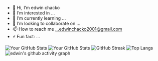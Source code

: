 - 👋 Hi, I’m edwin chacko
- 👀 I’m interested in ...
- 🌱 I’m currently learning ...
- 💞️ I’m looking to collaborate on ...
- 📫 How to reach me ...edwinchacko2001@gmail.com
- ⚡ Fun fact: ...


![Your GitHub Stats](https://github-readme-stats.vercel.app/api?username=chackochii&show_icons=true&theme=radical)
![Your GitHub Stats](https://github-readme-stats.vercel.app/api?username=chackochii&show_icons=true&theme=radical)
![GitHub Streak](https://github-readme-streak-stats.herokuapp.com?user=chackochii&theme=radical)
![Top Langs](https://github-readme-stats.vercel.app/api/top-langs/?username=chackochii&layout=compact&theme=radical)
![edwin's github activity graph](https://github-readme-activity-graph.vercel.app/graph?username=chackochii&theme=github-compact)





<!---
chackochii/chackochii is a ✨ special ✨ repository because its `README.md` (this file) appears on your GitHub profile.
You can click the Preview link to take a look at your changes.
--->
